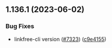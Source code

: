 ## 1.136.1 (2023-06-02)


### Bug Fixes

* linkfree-cli version ([#7323](https://github.com/EddieHubCommunity/LinkFree/issues/7323)) ([c9e4155](https://github.com/EddieHubCommunity/LinkFree/commit/c9e41553b51ded52e6f4489e98a2b14742afc556))



